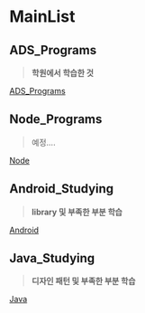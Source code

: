 # MainList

## ADS_Programs

> __학원에서 학습한 것__ 

[ADS_Programs](https://github.com/youjisang/ADS_Programs.git)

## Node_Programs

> 예정....

[Node]()

## Android_Studying

> __library 및 부족한 부분 학습__

[Android](https://github.com/youjisang/Android_studying.git)

## Java_Studying

> __디자인 패턴 및 부족한 부분 학습__

[Java](https://github.com/youjisang/Java_studying.git)


